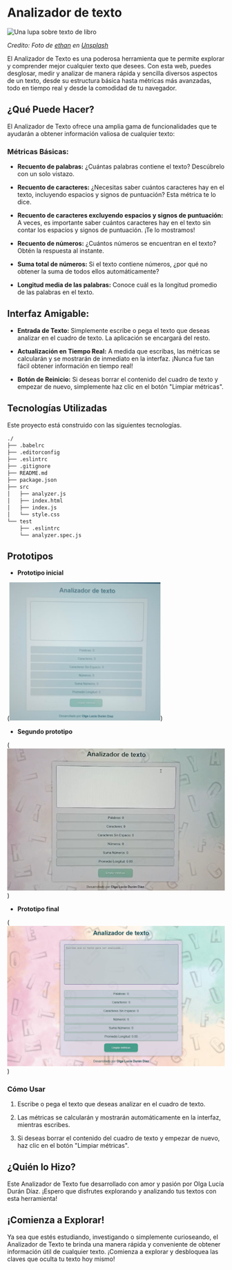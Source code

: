 # Analizador de texto

![Una lupa sobre texto de libro](https://github.com/Laboratoria/curriculum/assets/92090/2b45f653-69a5-4282-a65c-d34125c36113)

_Credito: Foto de [ethan](https://unsplash.com/fr/@andallthings?utm_source=unsplash&utm_medium=referral&utm_content=creditCopyText)_
_en [Unsplash](https://unsplash.com/es/fotos/72NpWZJOskU?utm_source=unsplash&utm_medium=referral&utm_content=creditCopyText)_

El Analizador de Texto es una poderosa herramienta que te permite explorar y comprender mejor cualquier texto que desees. Con esta web, puedes desglosar, medir y analizar de manera rápida y sencilla diversos aspectos de un texto, desde su estructura básica hasta métricas más avanzadas, todo en tiempo real y desde la comodidad de tu navegador.

## ¿Qué Puede Hacer?

El Analizador de Texto ofrece una amplia gama de funcionalidades que te ayudarán a obtener información valiosa de cualquier texto:

### Métricas Básicas:

- **Recuento de palabras:**
  ¿Cuántas palabras contiene el texto? Descúbrelo con un solo vistazo.

- **Recuento de caracteres:**
  ¿Necesitas saber cuántos caracteres hay en el texto, incluyendo espacios y signos de puntuación? Esta métrica te lo dice.

- **Recuento de caracteres excluyendo espacios y signos de puntuación:**
  A veces, es importante saber cuántos caracteres hay en el texto sin contar los espacios y signos de puntuación. ¡Te lo mostramos!

- **Recuento de números:**
  ¿Cuántos números se encuentran en el texto? Obtén la respuesta al instante.

- **Suma total de números:**
  Si el texto contiene números, ¿por qué no obtener la suma de todos ellos automáticamente?

- **Longitud media de las palabras:**
  Conoce cuál es la longitud promedio de las palabras en el texto.

## Interfaz Amigable:

- **Entrada de Texto:**
  Simplemente escribe o pega el texto que deseas analizar en el cuadro de texto. La aplicación se encargará del resto.

- **Actualización en Tiempo Real:**
  A medida que escribas, las métricas se calcularán y se mostrarán de inmediato en la interfaz. ¡Nunca fue tan fácil obtener información en tiempo real!

- **Botón de Reinicio:**
  Si deseas borrar el contenido del cuadro de texto y empezar de nuevo, simplemente haz clic en el botón "Limpiar métricas".

## Tecnologías Utilizadas

Este proyecto está construido con las siguientes tecnologías.

```text
./
├── .babelrc
├── .editorconfig
├── .eslintrc
├── .gitignore
├── README.md
├── package.json
├── src
│   ├── analyzer.js
│   ├── index.html
│   ├── index.js
│   └── style.css
└── test
    ├── .eslintrc
    └── analyzer.spec.js
```

## Prototipos

- **Prototipo inicial**

(![Alt text](image.png))

- **Segundo prototipo**

(![Alt text](image-3.png))

- **Prototipo final**

(![Alt text](image-2.png))

### Cómo Usar

1. Escribe o pega el texto que deseas analizar en el cuadro de texto.

2. Las métricas se calcularán y mostrarán automáticamente en la interfaz, mientras escribes.

3. Si deseas borrar el contenido del cuadro de texto y empezar de nuevo, haz clic en el botón "Limpiar métricas".

## ¿Quién lo Hizo?

Este Analizador de Texto fue desarrollado con amor y pasión por Olga Lucía Durán Díaz. ¡Espero que disfrutes explorando y analizando tus textos con esta herramienta!

## ¡Comienza a Explorar!

Ya sea que estés estudiando, investigando o simplemente curioseando, el Analizador de Texto te brinda una manera rápida y conveniente de obtener información útil de cualquier texto. ¡Comienza a explorar y desbloquea las claves que oculta tu texto hoy mismo!

